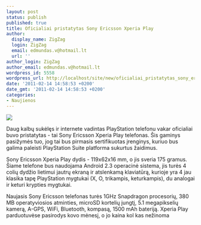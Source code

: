 ```yaml
---
layout: post
status: publish
published: true
title: Oficialiai pristatytas Sony Ericsson Xperia Play
author:
  display_name: ZigZag
  login: ZigZag
  email: edmundas.v@hotmail.lt
  url: ''
author_login: ZigZag
author_email: edmundas.v@hotmail.lt
wordpress_id: 5558
wordpress_url: http://localhost/site/new/oficialiai_pristatytas_sony_ericsson_xperia_play/
date: '2011-02-14 14:58:53 +0200'
date_gmt: '2011-02-14 14:58:53 +0200'
categories:
- Naujienos
---
```

<div class="imgright"><img src="http://technews.lt/upload/SonyEricsson-Xperia-Play-2-500x484.jpg"  /></div>
<p>Daug kalbų sukėlęs ir internete vadintas PlayStation telefonu vakar oficialiai buvo pristatytas - tai Sony Ericsson Xperia Play telefonas. Šis gaminys pasižymės tuo, jog tai bus pirmasis sertifikuotas įrenginys, kuriuo bus galima paleisti PlayStation Suite platforma sukurtus žaidimus.</p>
<p>Sony Ericsson Xperia Play dydis - 119x62x16 mm, o jis sveria 175 gramus. Šiame telefone bus naudojama Android 2.3 operacinė sistema, jis turės 4 colių dydžio lietimui jautrų ekraną ir atslenkamą klaviatūrą, kurioje yra 4 jau klasika tapę PlayStation mygtukai (X, O, trikampis, keturkampis), du analogai ir keturi krypties mygtukai. </p>
<p>Naujasis Sony Ericsson telefonas turės 1GHz Snapdragon procesorių, 380 MB operatyviosios atminties, microSD kortelių jungtį, 5.1 megapikselių kamerą, A-GPS, WiFi, Bluetooth, kompasą, 1500 mAh bateriją. Xperia Play parduotuvėse pasirodys kovo mėnesį, o jo kaina kol kas nežinoma<br /></p>
